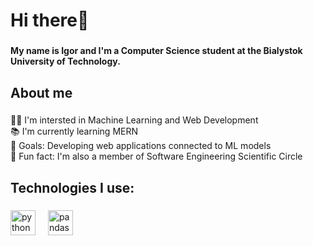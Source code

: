 <h1 align="left">Hi there👋</h1>

###

<h4 align="left">My name is Igor and I'm a Computer Science student at the Bialystok University of Technology.</h4>

###

<h2 align="left">About me</h2>

###

<p align="left">👨‍💻 I'm intersted in Machine Learning and Web Development<br>📚 I'm currently learning MERN <br>🎯 Goals: Developing web applications connected to ML models <br>🎲 Fun fact: I'm also a member of  Software Engineering Scientific Circle</p>

###

<h2 align="left">Technologies I use:</h2>

###

<div align="left">
  <img src="https://cdn.jsdelivr.net/gh/devicons/devicon/icons/python/python-original.svg" height="40" alt="python logo"  />
  <img width="12" />
  <img src="https://cdn.jsdelivr.net/gh/devicons/devicon/icons/pandas/pandas-original.svg" height="40" alt="pandas logo"  />
  <img width="12" />
</div>

###

<!--
**Igoras6534/Igoras6534** is a ✨ _special_ ✨ repository because its `README.md` (this file) appears on your GitHub profile.

Here are some ideas to get you started:

- 🔭 I’m currently working on ...
- 🌱 I’m currently learning ...
- 👯 I’m looking to collaborate on ...
- 🤔 I’m looking for help with ...
- 💬 Ask me about ...
- 📫 How to reach me: ...
- 😄 Pronouns: ...
- ⚡ Fun fact: ...
-->
